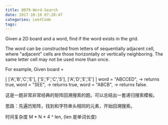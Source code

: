 ```yaml
---
title: 0079-Word-Search
date: 2017-10-16 07:28:47
categories: LeetCode
tags:
---
```


Given a 2D board and a word, find if the word exists in the grid.

The word can be constructed from letters of sequentially adjacent cell, where "adjacent" cells are those horizontally or vertically neighboring. The same letter cell may not be used more than once.

For example,
Given board =

[
  ['A','B','C','E'],
  ['S','F','C','S'],
  ['A','D','E','E']
]
word = "ABCCED", -> returns true,
word = "SEE", -> returns true,
word = "ABCB", -> returns false.



这是一题非常非常经典的矩阵回溯搜索的题。可以总结出一套递归搜索模板。



思路：先遍历矩阵，找到和字符串头相同的元素，开始回溯搜索。

时间复杂度 M * N * 4 ^ len, (len 是单词长度)
